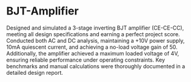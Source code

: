 # BJT-Amplifier

Designed and simulated a 3-stage inverting BJT amplifier (CE-CE-CC), meeting all design specifications and earning a perfect project score. Conducted both AC and DC analysis, maintaining a +10V power supply, 10mA quiescent current, and achieving a no-load voltage gain of 50. Additionally, the amplifier achieved a maximum loaded voltage of 4V, ensuring reliable performance under operating constraints. Key benchmarks and manual calculations were thoroughly documented in a detailed design report.
